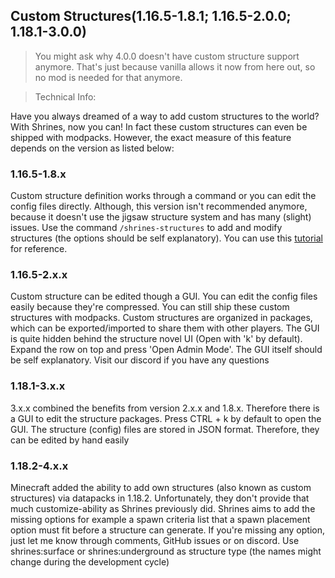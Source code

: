 ## Custom Structures(1.16.5-1.8.1; 1.16.5-2.0.0; 1.18.1-3.0.0)

> You might ask why 4.0.0 doesn't have custom structure support anymore. That's just because vanilla allows it now from here out, so no mod is needed for that anymore.

> Technical Info:

Have you always dreamed of a way to add custom structures to the world? With Shrines, now you can! In fact these custom structures can even be shipped with modpacks. However, the exact measure of this feature depends on the version as listed below:

### 1.16.5-1.8.x

Custom structure definition works through a command or you can edit the config files directly. Although, this version isn't recommended  anymore, because it doesn't use the jigsaw structure system and has many (slight) issues. Use the command `/shrines-structures` to add and modify structures (the options should be self explanatory). You can use this [tutorial](https://github.com/Silverminer007/Shrines/wiki/Adding-Custom-Structures) for reference.

### 1.16.5-2.x.x

Custom structure can be edited though a GUI. You can edit the config files easily because they're compressed. You can still ship these custom structures with modpacks. Custom structures are organized in packages, which can be exported/imported to share them with other players. The GUI is quite hidden behind the structure novel UI (Open with 'k' by default). Expand the row on top and press 'Open Admin Mode'. The GUI itself should be self explanatory. Visit our discord if you have any questions

### 1.18.1-3.x.x

3.x.x combined the benefits from version 2.x.x and 1.8.x. Therefore there is a GUI to edit the structure packages. Press CTRL + k by default to open the GUI. The structure (config) files are stored in JSON format. Therefore, they can be edited by hand easily

### 1.18.2-4.x.x

Minecraft added the ability to add own structures (also known as custom structures) via datapacks in 1.18.2. Unfortunately, they don't provide that much customize-ability as Shrines previously did. Shrines aims to add the missing options for example a spawn criteria list that a spawn placement option must fit before a structure can generate. If you're missing any option, just let me know through comments, GitHub issues or on discord. Use shrines:surface or shrines:underground as structure type (the names might change during the development cycle)
